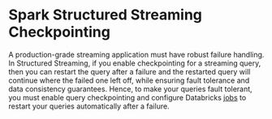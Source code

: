 
# Spark Structured Streaming Checkpointing

A production-grade streaming application must have robust failure handling. In Structured Streaming, if you enable checkpointing for a streaming query, then you can restart the query after a failure and the restarted query will continue where the failed one left off, while ensuring fault tolerance and data consistency guarantees. Hence, to make your queries fault tolerant, you must enable query checkpointing and configure Databricks [jobs](https://docs.databricks.com/jobs.html) to restart your queries automatically after a failure.
<!--stackedit_data:
eyJoaXN0b3J5IjpbMTY1NjEzMjYyOCwyNDE3Mzg0NzcsNjg0Mj
A1MzcwLDE2MDA0MDM0MzEsLTcyNzAxNTAwNywtOTU5MTM5Mjc4
LDk4NTYzNTY1NCwtMTU0MjYwODI1NCwtMTk0MjI4MzIyMCwtND
IyMzE4OTk0LC0zMjQyODA3MzAsLTIxMTQ1MDA0ODMsLTIxMjI0
NjU3ODEsNDU4ODkwMDEzLC0xNjU2ODc3MDEwLDExODM0NTIzND
gsLTE4OTU5ODk1NTEsMjExNzgxMjg4MSwxNTA1MjcwMjk2LC0x
OTY4NjcxNzNdfQ==
-->